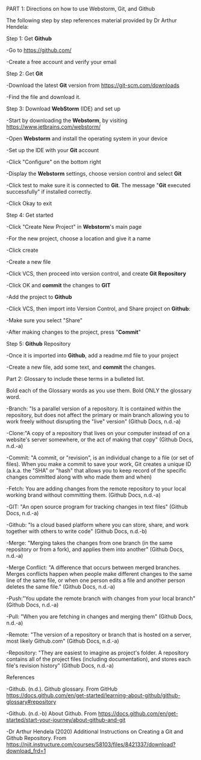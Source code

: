 PART 1:  Directions on how to use Webstorm, Git, and Github

The following step by step references material provided by Dr Arthur Hendela:

Step 1: Get **Github**

-Go to https://github.com/ 
  
-Create a free account and verify your email



Step 2: Get **Git**
  
  -Download the latest **Git** version from https://git-scm.com/downloads 
  
  -Find the file and download it. 

Step 3: Download **WebStorm** (IDE) and set up

 -Start by downloading the **Webstorm**, by visiting https://www.jetbrains.com/webstorm/ 

 -Open **Webstorm** and install the operating system in your device

 -Set up the IDE with your **Git** account
  
   -Click "Configure" on the bottom right
   
   -Display the **Webstorm** settings, choose version control and select **Git**
  
   -Click test to make sure it is connected to **Git**. The message "**Git** executed successfully" if installed correctly.
   
   -Click Okay to exit

 Step 4: Get started 
  
  -Click "Create New Project" in **Webstorm**'s main page 

  -For the new project, choose a location and give it a name
 
  -Click create
 
  -Create a new file
 
  -Click VCS, then proceed into version control, and create **Git Repository**
  
  -Click OK and **commit** the changes to **GIT**
  
  -Add the project to **Github**
  
  -Click VCS, then import into Version Control, and Share project on **Github**:
    
  -Make sure you select "Share"
   
   -After making changes to the project, press "**Commit**"


  Step 5: **Github** Repository
    
  -Once it is imported into **Github**, add a readme.md file to your project
      
  -Create a new file, add some text, and **commit** the changes. 
 

Part 2: Glossary to include these terms in a bulleted list.

Bold each of the Glossary words as you use them.  Bold ONLY the glossary word.

-Branch: "Is a parallel version of a repository. It is contained within the repository, but does not affect the primary or main branch allowing you to work freely without disrupting the "live" version" (Github Docs, n.d.-a)

-Clone:"A copy of a repository that lives on your computer instead of on a website's server somewhere, or the act of making that copy" (Github Docs, n.d.-a)

-Commit: "A commit, or "revision", is an individual change to a file (or set of files). When you make a commit to save your work, Git creates a unique ID (a.k.a. the "SHA" or "hash" that allows you to keep record of the specific changes committed along with who made them and when)

-Fetch: You are adding changes from the remote repository to your local working brand without committing them. (Github Docs, n.d.-a)

-GIT: "An open source program for tracking changes in text files" (Github Docs, n.d.-a)

-Github: "Is a cloud based platform where you can store, share, and work together with others to write code" (Github Docs, n.d.-b)

-Merge: "Merging takes the changes from one branch (in the same repository or from a fork), and applies them into another" (Github Docs, n.d.-a)

-Merge Conflict: "A difference that occurs between merged branches. Merges conflicts happen when people make different changes to the same line of the same file, or when one person edits a file and another person deletes the same file." (Github Docs, n.d.-a)

-Push:"You update the remote branch with changes from your local branch" (Github Docs, n.d.-a)

-Pull: "When you are fetching in changes and merging them" (Github Docs, n.d.-a)

-Remote: "The version of a repository or branch that is hosted on a server, most likely Github.com" (Github Docs, n.d.-a)

-Repository: "They are easiest to imagine as project's folder. A repository contains all of the project files (including documentation), and stores each file's revision history" (Github Docs, n.d.-a)


References

-Github. (n.d.). Github glossary. From GitHub https://docs.github.com/en/get-started/learning-about-github/github-glossary#repository 

-Github. (n.d.-b) About Github. From https://docs.github.com/en/get-started/start-your-journey/about-github-and-git 

-Dr Arthur Hendela (2020) Additional Instructions on Creating a Git and Github Repository. From https://njit.instructure.com/courses/58103/files/8421337/download?download_frd=1  
